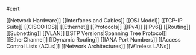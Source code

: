#cert

[[Network Hardware]]
[[Interfaces and Cables]]
[[OSI Model]]
[[TCP-IP Suite]]
[[CISCO IOS]]
[[Ethernet]]
[[Protocols]]
[[IPv4]]
[[IPv6]]
[[Routing]]
[[Subnetting]]
[[VLAN]]
[[STP Versions|Spanning Tree Protocol]]
[[EtherChannel]]
[[Dynamic Routing]]
[[IANA Port Numbers]]
[[Access Control Lists (ACLs)]]
[[Network Architectures]]
[[Wireless LANs]]